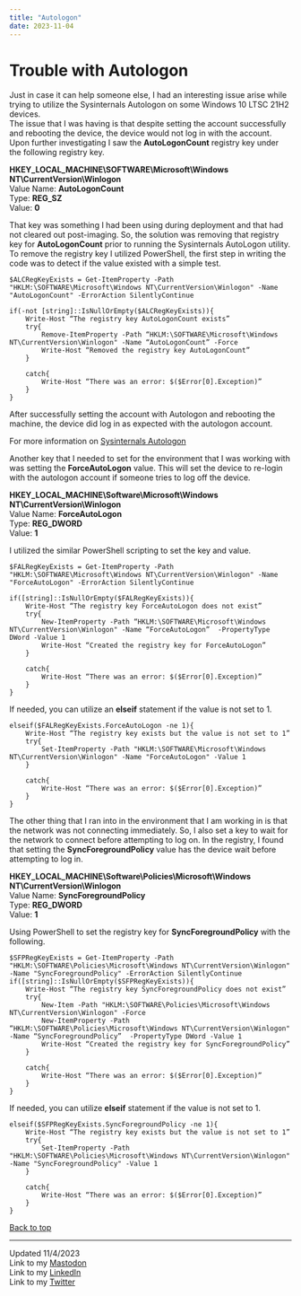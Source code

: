 ```yaml
---
title: "Autologon"
date: 2023-11-04
---
```

# Trouble with Autologon
Just in case it can help someone else, I had an interesting issue arise while trying to utilize the Sysinternals Autologon on some Windows 10 LTSC 21H2 devices.\
The issue that I was having is that despite setting the account successfully and rebooting the device, the device would not log in with the account. Upon further investigating I saw the **AutoLogonCount** registry key under the following registry key.

**HKEY_LOCAL_MACHINE\SOFTWARE\Microsoft\Windows NT\CurrentVersion\Winlogon**\
Value Name: **AutoLogonCount**\
Type: **REG_SZ**\
Value: **0**

That key was something I had been using during deployment and that had not cleared out post-imaging. So, the solution was removing that registry key for **AutoLogonCount** prior to running the Sysinternals AutoLogon utility.
To remove the registry key I utilized PowerShell, the first step in writing the code was to detect if the value existed with a simple test.
```
$ALCRegKeyExists = Get-ItemProperty -Path "HKLM:\SOFTWARE\Microsoft\Windows NT\CurrentVersion\Winlogon" -Name "AutoLogonCount" -ErrorAction SilentlyContinue

if(-not [string]::IsNullOrEmpty($ALCRegKeyExists)){
	Write-Host “The registry key AutoLogonCount exists”
	try{
		Remove-ItemProperty -Path “HKLM:\SOFTWARE\Microsoft\Windows NT\CurrentVersion\Winlogon" -Name “AutoLogonCount” -Force
		Write-Host “Removed the registry key AutoLogonCount”
	}

	catch{
		Write-Host “There was an error: $($Error[0].Exception)”
	}
}
```

After successfully setting the account with Autologon and rebooting the machine, the device did log in as expected with the autologon account.

For more information on <a href="https://learn.microsoft.com/en-us/sysinternals/downloads/autologon">Sysinternals Autologon</a>

Another key that I needed to set for the environment that I was working with was setting the **ForceAutoLogon** value. This will set the device to re-login with the autologon account if someone tries to log off the device.

**HKEY_LOCAL_MACHINE\Software\Microsoft\Windows NT\CurrentVersion\Winlogon**\
Value Name: **ForceAutoLogon**\
Type: **REG_DWORD**\
Value: **1**

I utilized the similar PowerShell scripting to set the key and value.
```
$FALRegKeyExists = Get-ItemProperty -Path "HKLM:\SOFTWARE\Microsoft\Windows NT\CurrentVersion\Winlogon" -Name "ForceAutoLogon" -ErrorAction SilentlyContinue

if([string]::IsNullOrEmpty($FALRegKeyExists)){
	Write-Host “The registry key ForceAutoLogon does not exist”
	try{
		New-ItemProperty -Path “HKLM:\SOFTWARE\Microsoft\Windows NT\CurrentVersion\Winlogon" -Name “ForceAutoLogon”  -PropertyType DWord -Value 1
		Write-Host “Created the registry key for ForceAutoLogon”
	}

	catch{
		Write-Host “There was an error: $($Error[0].Exception)”
	}
}
```
If needed, you can utilize an **elseif** statement if the value is not set to 1.
```
elseif($FALRegKeyExists.ForceAutoLogon -ne 1){
	Write-Host “The registry key exists but the value is not set to 1”
	try{
		Set-ItemProperty -Path "HKLM:\SOFTWARE\Microsoft\Windows NT\CurrentVersion\Winlogon" -Name "ForceAutoLogon" -Value 1
	}

	catch{
		Write-Host “There was an error: $($Error[0].Exception)”
	}
}
```
The other thing that I ran into in the environment that I am working in is that the network was not connecting immediately. So, I also set a key to wait for the network to connect before attempting to log on. In the registry, I found that setting the **SyncForegroundPolicy** value has the device wait before attempting to log in.

**HKEY_LOCAL_MACHINE\Software\Policies\Microsoft\Windows NT\CurrentVersion\Winlogon**\
Value Name: **SyncForegroundPolicy**\
Type: **REG_DWORD**\
Value: **1**

Using PowerShell to set the registry key for **SyncForegroundPolicy** with the following.
```
$SFPRegKeyExists = Get-ItemProperty -Path "HKLM:\SOFTWARE\Policies\Microsoft\Windows NT\CurrentVersion\Winlogon" -Name "SyncForegroundPolicy" -ErrorAction SilentlyContinue
if([string]::IsNullOrEmpty($SFPRegKeyExists)){
	Write-Host “The registry key SyncForegroundPolicy does not exist”
	try{
		New-Item -Path "HKLM:\SOFTWARE\Policies\Microsoft\Windows NT\CurrentVersion\Winlogon" -Force
		New-ItemProperty -Path “HKLM:\SOFTWARE\Policies\Microsoft\Windows NT\CurrentVersion\Winlogon" -Name “SyncForegroundPolicy”  -PropertyType DWord -Value 1
		Write-Host “Created the registry key for SyncForegroundPolicy”
	}

	catch{
		Write-Host “There was an error: $($Error[0].Exception)”
	}
}
```
If needed, you can utilize **elseif** statement if the value is not set to 1.
```
elseif($SFPRegKeyExists.SyncForegroundPolicy -ne 1){
	Write-Host “The registry key exists but the value is not set to 1”
	try{
		Set-ItemProperty -Path "HKLM:\SOFTWARE\Policies\Microsoft\Windows NT\CurrentVersion\Winlogon" -Name "SyncForegroundPolicy" -Value 1
	}

	catch{
		Write-Host “There was an error: $($Error[0].Exception)”
	}
}
```
<a href="#top">Back to top</a>

---
Updated 11/4/2023\
Link to my <a rel="me" href="https://tech.lgbt/@NathanHamblin_MI6">Mastodon</a>\
Link to my <a rel="me" href="https://www.linkedin.com/in/nathan-hamblin">LinkedIn</a>\
Link to my <a href="https://twitter.com/NathanHamblin8" rel="me">Twitter</a>